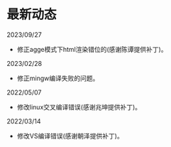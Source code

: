 # 最新动态
2023/09/27
  * 修正agge模式下html渲染错位的(感谢陈谭提供补丁)。

2023/02/28
 * 修正mingw编译失败的问题。

2022/05/07
 * 修改linux交叉编译错误(感谢兆坤提供补丁)。

2022/03/14
 * 修改VS编译错误(感谢朝泽提供补丁)。
